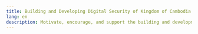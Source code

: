 ```yaml
---
title: Building and Developing Digital Security of Kingdom of Cambodia
lang: en
description: Motivate, encourage, and support the building and development of digital security from every aspect.
---
```

